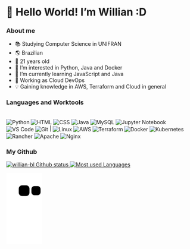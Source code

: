 # 👋 Hello World! I’m Willian :D

### About me
- 📚 Studying Computer Science in UNIFRAN
- 🌎 Brazilian
- 🧑 21 years old
- 👀 I’m interested in Python, Java and Docker
- 🌱 I’m currently learning JavaScript and Java
- 💼 Working as Cloud DevOps
- 💡 Gaining knowledge in AWS, Terraform and Cloud in general



### Languages and Worktools
<div style="display: inline_block"><br>
  <img align="center" alt="Python" title="Python" height="30" width="40" src="https://cdn.jsdelivr.net/gh/devicons/devicon/icons/python/python-original.svg">
  <img align="center" alt="HTML" title="HTML" height="30" width="40" src="https://cdn.jsdelivr.net/gh/devicons/devicon/icons/html5/html5-original.svg">
  <img align="center" alt="CSS" title="CSS" height="30" width="40" src="https://cdn.jsdelivr.net/gh/devicons/devicon/icons/css3/css3-original.svg">
  <img align="center" alt="Java" title="Java" height="30" width="40" src="https://cdn.jsdelivr.net/gh/devicons/devicon/icons/java/java-original.svg">
  <img align="center" alt="MySQL" title="MySQL" height="30" width="40" src="https://cdn.jsdelivr.net/gh/devicons/devicon/icons/mysql/mysql-original-wordmark.svg">
  <img align="center" alt="Jupyter Notebook" title="Jupyter Notebook" height="30" width="40" src="https://cdn.jsdelivr.net/gh/devicons/devicon/icons/jupyter/jupyter-original-wordmark.svg">
  <img align="center" alt="VS Code" title="VS Code" height="30" width="40" src="https://cdn.jsdelivr.net/gh/devicons/devicon/icons/vscode/vscode-original.svg">
  <img align="center" alt="Git" title="Git" height="30" width="40" src="https://cdn.jsdelivr.net/gh/devicons/devicon@latest/icons/git/git-original.svg">
  |
  <img align="center" alt="Linux" title="Linux" height="30" width="40" src="https://cdn.jsdelivr.net/gh/devicons/devicon/icons/linux/linux-original.svg">
  <img align="center" alt="AWS" title="AWS" height="30" width="40" src="https://cdn.jsdelivr.net/gh/devicons/devicon@latest/icons/amazonwebservices/amazonwebservices-original-wordmark.svg">
  <img align="center" alt="Terraform" title="Terraform" height="30" width="40" src="https://cdn.jsdelivr.net/gh/devicons/devicon@latest/icons/terraform/terraform-original.svg">
  <img align="center" alt="Docker" title="Docker" height="30" width="40" src="https://cdn.jsdelivr.net/gh/devicons/devicon@latest/icons/docker/docker-original.svg">
  <img align="center" alt="Kubernetes" title="Kubernetes" height="30" width="40" src="https://cdn.jsdelivr.net/gh/devicons/devicon@latest/icons/kubernetes/kubernetes-original.svg">
  <img align="center" alt="Rancher" title="Rancher" height="30" width="40" src="https://cdn.jsdelivr.net/gh/devicons/devicon@latest/icons/rancher/rancher-original.svg">
  <img align="center" alt="Apache" title="Apache" height="30" width="40" src="https://cdn.jsdelivr.net/gh/devicons/devicon@latest/icons/apache/apache-original.svg">
  <img align="center" alt="Nginx" title="Nginx" height="30" width="40" src="https://cdn.jsdelivr.net/gh/devicons/devicon@latest/icons/nginx/nginx-original.svg">
  
</div>

### My Github
<div>
  <a href="https://github.com/willian-bl/"> 
    <img height="180em" alt="willian-bl Github status" title="My Github Status!" src="https://github-readme-stats.vercel.app/api?username=willian-bl&show_icons=true&theme=transparent&hide_rank=true&include_all_commits=true">
    <img height="180em" alt="Most used Languages" title="My Most Used Languages!" src="https://github-readme-stats.vercel.app/api/top-langs/?username=willian-bl&size_weight=0.5&count_weight=0.5&&layout=compact"
  </a>
</div>
    
![Snake animation](https://github.com/willian-bl/willian-bl/blob/output/github-contribution-grid-snake.svg)


<!---
willian-bl/willian-bl is a ✨ special ✨ repository because its `README.md` (this file) appears on your GitHub profile.
You can click the Preview link to take a look at your changes.
--->
